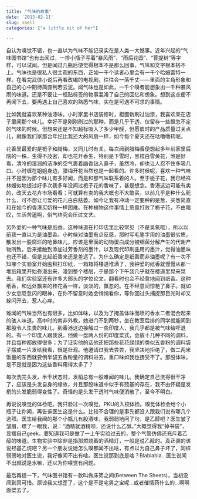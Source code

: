 ```yaml
---
title: "气味的故事"
date: '2013-02-11'
slug: smell
categories: ["a little bit of her"]

---
```



自认为嗅觉不错，也一直以为气味不能记录实在是人类一大憾事。近年兴起的“气味图书馆”也有去闻过，一排小瓶子写着“暴风雨”、“雨后花园”、“菩提树”等字样，可以试闻。但是闻过几瓶后便觉得根本不是那么回事，气味和文字根本搭不上。气味也是很私人很主观的东西，正如一千个读者心里会有一千个哈姆雷特一样。在看完武侠小说后再看改编的电视剧，往往会一落千丈——里面的主角形象和自己的心中期待简直判若云泥。闻气味也是如此，一千个嗅者能想象出一千种暴风雨的味道。还是不要让一瓶贴标签的物事混淆了自己的回忆和想象。想到这点便不再闻下去，要再遇上自己喜欢的熟悉气味，实在是可遇不可求的事情。

比如我就喜欢某种油漆味。小时家里书店装修时，柜面新刷过油漆，我喜欢呆在店子里闻那个味儿。幸好不是刚刚刷过的那种，而是几乎干透，仅留存一些飘忽不定的气味的时候。但想来还是不知超标吸入了多少甲醛，但愿彼时的产品质量过关点儿，就像我们家那台年纪比我还大的风扇一样，如今每个夏天还在咕噜噜转呢。

花香里最爱的是栀子和腊梅，又同儿时有关。每次闻到腊梅香便想起多年前家里后院的一株，生得不茂密，却也花开香生，特别是下雪时，黑枝白雪黄花，煞是好看，清冷的湿润的洁净的空气裹着幽香钻入鼻子，虽然冷，却也让人忍不住多吸几口。小时缠在姐姐身边，腊梅开花当然也是一起看的。许多时候呢，喜欢一种气味并不是因为那个味儿有多好闻，而是和那气味联系着的人。至于栀子花，我已经祥林嫂似地提过好多次我多年没闻过栀子花的香味了，甚是想念。香港这边可能有卖的，改天去花卉市场看看；可就算有卖的我大概也不大敢买，以前几乎是种什么死什么，可不想让可爱的花儿白白枯萎。如今让我有冲动一定要种的是葱，买葱简直和在如今的香港买奶粉一样困难。在种植物这件事情上葱竟打败了栀子花，不由暗叹，生活苦逼啊，俗气终究会压过文艺。

另外爱的一种气味是纸香。这种味道在打印店里比较常见（不是臭氧哦），所以以前我一直以为是油墨香。小时候对油墨有点反感，那时写毛笔字用的油墨很劣质，散发出一股腐烂的呛鼻味儿，应该是里面的动物蛋白成分被细菌分解产生的代谢产物所致。后来接触到添加过芳香剂的墨汁，以及现代印刷品用的墨汁，觉得油墨味也还不错，但是比起纸香来还是差远了。为什么确定是纸香而非油墨呢？有一次不知哪个实验室开始囤积打印纸，一箱箱将楼道堆满了，我钟爱的纸香就慢慢从那一堆纸箱里开始弥漫出来，漫到整个楼层，于是那个下午我几乎就在楼道里晃来晃去。我们实验室还有许多大部头的学位论文，翻看时也会不经意地闻到纸香。这种纸香，和远处飘来的桂花香一样，淡淡的，飘忽的。在不经意间惊艳了鼻子。就如少女忽眨忽闪的眼神，在你不留意时她会悄悄看你，等你回过头捕捉那目光时却又躲闪开去，惹人心痒。

难闻的气味当然也有很多，比如体味，以及为了掩盖体味而喷的香水二者混合起来的骇人味道。高中时的南非外教，她进门不到两秒，坐在教室后排的同学就能闻到那股令人生畏的味儿。到香港这边接触过一些印度人，我几乎都是被气味给吓退的。有一个印度人跟我说，他做一盘两人份的印度菜式，会放十几种不同的调料，并且每种都放得很多；为了证实他的话他还把那些花花绿绿的类似五香粉的调料袋子摆成一片发给我看，很是壮观。他邀请过我去尝尝，我坚决地拒绝了，做二两米饭量的东西就要倒半袋五香粉量的调料进去，重口味如我也接受不了。那股体味，是不是就是因为这些香料用得太多了？

每次洗完头发，半干状态时，发梢总有一股难闻的味儿。我确定自己洗得很干净了，应该是头发自身的缘故，并且那股味道中似乎有巯基的存在，我不由怀疑是发梢的头发脆弱得变性了。奇怪的是头发干透时气味便消散了。至今不明白。

再说说嗅觉的体检吧。我只验过一次嗅觉，PKU的入校体检。嗅觉体检会给个小瓶子让你闻，再告诉医生这是什么。比较不合理的是事先都没人跟我们说有哪几个选项。医生给我闻的那个小瓶儿有股酒味，我弱弱地问了句，是乙醇吧？医生皱了皱眉，瞟了一眼我，说：“酒精就酒精呗，还说什么乙醇。”大概觉得我“掉书袋”，显摆自己geek。要知道我可是做了一上午实验过去的，整个气管仿佛还充斥着乙醇的味道。生物实验中除非是指那燃烧着的酒精灯，一般是说乙醇的。真正装的该说羟基乙烷吧？另一个朋友说她怎么嗅都闻不出啥，有点以为自己鼻子坏了，同样弱弱地对医生说，我好像闻不出有啥。医生说那到底是啥？Blablabla…医生说闻不出就说是水嘛，还以为你嗅觉有问题。

最后再提一下，气味图书馆有一款叫做床笫之间(Between The Sheets)，当初没闻到真可惜。原谅我又想歪了，这个是不是宅男之宝呢…或者催情药什么的…啊啊面壁去了。

